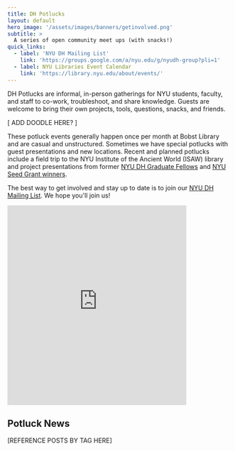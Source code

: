 ```yaml
---
title: DH Potlucks
layout: default
hero_image: '/assets/images/banners/getinvolved.png'
subtitle: >
  A series of open community meet ups (with snacks!)
quick_links:
  - label: 'NYU DH Mailing List'
    link: 'https://groups.google.com/a/nyu.edu/g/nyudh-group?pli=1'
  - label: NYU Libraries Event Calendar
    link: 'https://library.nyu.edu/about/events/'
---
```


DH Potlucks are informal, in-person gatherings for NYU students, faculty, and staff to co-work, troubleshoot, and share knowledge. Guests are welcome to bring their own projects, tools, questions, snacks, and friends. 

[ ADD DOODLE HERE? ]

These potluck events generally happen once per month at Bobst Library and are casual and unstructured. Sometimes we have special potlucks with guest presentations and new locations. Recent and planned potlucks include a field trip to the NYU Institute of the Ancient World (ISAW) library and project presentations from former [NYU DH Graduate Fellows](/funding/grad-fellowships/) and [NYU Seed Grant winners](/funding/seed-grants/). 


The best way to get involved and stay up to date is to join our <a target="_blank" href="https://groups.google.com/a/nyu.edu/g/nyudh-group?pli=1">NYU DH Mailing List</a>. We hope you'll join us!

<iframe src="https://www.google.com/maps/embed?pb=!1m14!1m8!1m3!1d12093.926272909368!2d-73.9972212!3d40.7294279!3m2!1i1024!2i768!4f13.1!3m3!1m2!1s0x89c2599051b30887%3A0x6028dd2df0a0e9a2!2sElmer%20Holmes%20Bobst%20Library!5e0!3m2!1sen!2sus!4v1699557256688!5m2!1sen!2sus" width="80%" height="450" style="border:0;" allowfullscreen="" loading="lazy" referrerpolicy="no-referrer-when-downgrade"></iframe>

## Potluck News

[REFERENCE POSTS BY TAG HERE]






